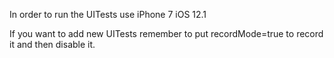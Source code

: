 In order to run the UITests use iPhone 7 iOS 12.1

If you want to add new UITests remember to put recordMode=true to record it and then disable it.
